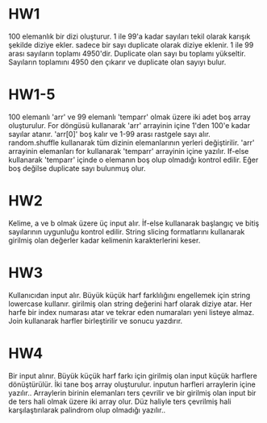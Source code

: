 # HW1
100 elemanlık bir dizi oluşturur. 1 ile 99'a kadar sayıları tekil olarak karışık şekilde diziye ekler. sadece bir sayı duplicate 
olarak diziye eklenir. 1 ile 99 arası sayıların toplamı 4950'dir. Duplicate olan sayı bu toplamı yükseltir. Sayıların toplamını
4950 den çıkarır ve duplicate olan sayıyı bulur.

# HW1-5
100 elemanlı 'arr' ve 99 elemanlı 'temparr' olmak üzere iki adet boş array oluşturulur. For döngüsü kullanarak 'arr' arrayinin 
içine 1'den 100'e kadar sayılar atanır. 'arr[0]' boş kalır ve 1-99 arası rastgele sayı alır. random.shuffle kullanarak tüm 
dizinin elemanlarının yerleri değiştirilir. 'arr' arrayinin elemanları for kullanarak 'temparr' arrayinin içine yazılır. 
If-else kullanarak 'temparr' içinde o elemanın boş olup olmadığı kontrol edilir. Eğer boş değilse duplicate sayı bulunmuş olur.

# HW2
Kelime, a ve b olmak üzere üç input alır. İf-else kullanarak başlangıç ve bitiş sayılarının uygunluğu kontrol edilir. String 
slicing formatlarını kullanarak girilmiş olan değerler kadar kelimenin karakterlerini keser.

# HW3
Kullanıcıdan input alır. Büyük küçük harf farklılığını engellemek için string lowercase kullanır. girilmiş olan string değerini 
harf olarak diziye atar. Her harfe bir index numarası atar ve tekrar eden numaraları yeni listeye almaz. Join kullanarak harfler
birleştirilir ve sonucu yazdırır.

# HW4
Bir input alınır. Büyük küçük harf farkı için girilmiş olan input küçük harflere dönüştürülür. İki tane boş array oluşturulur.
inputun harfleri arraylerin içine yazılır.. Arraylerin birinin elemanları ters çevrilir ve bir girilmiş olan input bir de ters hali
olmak üzere iki array olur. Düz haliyle ters çevrilmiş hali karşılaştırılarak palindrom olup olmadığı yazılır..